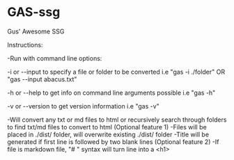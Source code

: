 # GAS-ssg
 Gus' Awesome SSG


Instructions: 

-Run with command line options:
   
   -i or --input to specify a file or folder to be converted
    i.e "gas -i ./folder" OR "gas --input abacus.txt"
    
   -h or --help to get info on command line arguments possible
    i.e "gas -h"
    
   -v or --version to get version information
    i.e "gas -v"
    
-Will convert any txt or md files to html or recursively search through folders to find txt/md files to convert to html (Optional feature 1)
-Files will be placed in ./dist/ folder, will overwrite existing ./dist/ folder
-Title will be generated if first line is followed by two blank lines (Optional feature 2)
-If file is markdown file, "# " syntax will turn line into a \<h1>
